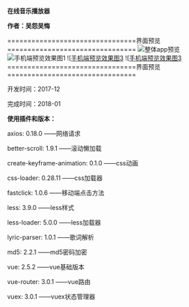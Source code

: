 **在线音乐播放器**

**作者：吴怨吴悔**



================================界面预览================================
![整体app预览](https://raw.githubusercontent.com/wuyuanwuhui99/vue_music/main/music.jpg)
![手机端预览效果图1](https://raw.githubusercontent.com/wuyuanwuhui99/vue_music/main/music_01.jpg)
![[手机端预览效果图3](https://raw.githubusercontent.com/wuyuanwuhui99/vue_music/main/music_02.jpg)
![[手机端预览效果图3](https://raw.githubusercontent.com/wuyuanwuhui99/vue_music/main/music_03.jpg)
================================界面预览================================



开发时间：2017-12

完成时间：2018-01


**使用插件和版本：**

axios: 0.18.0 ——网络请求

better-scroll: 1.9.1 ——滚动懒加载

create-keyframe-animation: 0.1.0 ——css动画

css-loader: 0.28.11 ——css加载器

fastclick: 1.0.6  ——移动端点击方法

less: 3.9.0 ——less样式

less-loader: 5.0.0 ——less加载器

lyric-parser: 1.0.1  ——歌词解析

md5: 2.2.1  ——md5密码加密

vue: 2.5.2 ——vue基础版本

vue-router: 3.0.1 ——vue路由

vuex: 3.0.1 ——vuex状态管理器

